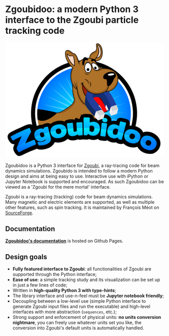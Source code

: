 # Zgoubidoo: a modern Python 3 interface to the Zgoubi particle tracking code

<img src="docs/_static/zgoubidoo.png" style="float: 'right'">

Zgoubidoo is a Python 3 interface for [Zgoubi](https://sourceforge.net/projects/zgoubi/), a ray-tracing code for beam 
dynamics simulations. Zgoubido is intended to follow a modern Python design and aims at being easy to use. Interactive 
use with iPython or Jupyter Notebook is supported and encouraged. As such Zgoubidoo can be viewed as a 'Zgoubi for the 
mere mortal' interface.

Zgoubi is a ray-tracing (tracking) code for beam dynamics simulations. Many magnetic and electric elements are 
supported, as well as multiple other features, such as spin tracking. It is maintained by François Méot on 
[SourceForge](https://sourceforge.net/projects/zgoubi/).


## Documentation

[**Zgoubidoo's documentation**](https://chernals.github.io/zgoubidoo/) is hosted on Github Pages.


## Design goals

- **Fully featured interface to Zgoubi**: all functionalities of Zgoubi are supported through the Python interface;
- **Ease of use**: a simple tracking study and its visualization can be set up in just a few lines of code;
- Written in **high-quality Python 3 with type-hints**;
- The library interface and use-n-feel must be **Jupyter notebook friendly**;
- Decoupling between a low-level use (simple Python interface to generate Zgoubi input files and run the executable)
  and high-level interfaces with more abstraction (`sequences`, etc.);
- Strong support and enforcement of physical units: **no units conversion nightmare**, you can freely use whatever units
  set you like, the conversion into Zgoubi's default units is automatically handled.
